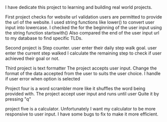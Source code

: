 I have dedicate this project to learning and building real world projects.

First project checks for website url validation
users are permitted to provide the url of the website.
I used string functions like lower() to convert user input into lowercase.
I checked the for the beginning of the user input using the string function startswith()
Also compared the end of the user input url to my database to find specific TLDs. 

Second project is Step counter.
user enter their daily step walk goal.
user enter the current step walked
I calculate the remaining step to check if user achieved their goal or not.


Third project is text formatter
The project accepts user input.
Change the format of the data accepted from the user to suits the user choice.
I handle if user error when option is selected

Project four is a word scrambler more like it shuffles the word being provided with.
The project accept user input and runs until user Quite it by pressing "q"

project five is a calculator. Unfortunately I want  my calculator to be more responsive to user input.
I have some bugs to fix to make it more efficient.